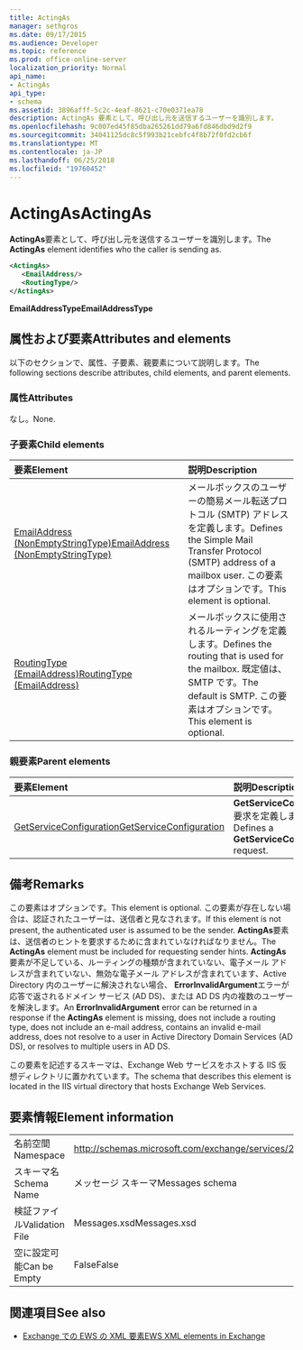 ```yaml
---
title: ActingAs
manager: sethgros
ms.date: 09/17/2015
ms.audience: Developer
ms.topic: reference
ms.prod: office-online-server
localization_priority: Normal
api_name:
- ActingAs
api_type:
- schema
ms.assetid: 3896afff-5c2c-4eaf-8621-c70e0371ea78
description: ActingAs 要素として、呼び出し元を送信するユーザーを識別します。
ms.openlocfilehash: 9c007ed45f85dba265261dd79a6fd846dbd9d2f9
ms.sourcegitcommit: 34041125dc8c5f993b21cebfc4f8b72f0fd2cb6f
ms.translationtype: MT
ms.contentlocale: ja-JP
ms.lasthandoff: 06/25/2018
ms.locfileid: "19760452"
---
```

# <a name="actingas"></a><span data-ttu-id="7d512-103">ActingAs</span><span class="sxs-lookup"><span data-stu-id="7d512-103">ActingAs</span></span>

<span data-ttu-id="7d512-104">**ActingAs**要素として、呼び出し元を送信するユーザーを識別します。</span><span class="sxs-lookup"><span data-stu-id="7d512-104">The **ActingAs** element identifies who the caller is sending as.</span></span> 
  
```xml
<ActingAs>
   <EmailAddress/>
   <RoutingType/>
</ActingAs>
```

 <span data-ttu-id="7d512-105">**EmailAddressType**</span><span class="sxs-lookup"><span data-stu-id="7d512-105">**EmailAddressType**</span></span>
## <a name="attributes-and-elements"></a><span data-ttu-id="7d512-106">属性および要素</span><span class="sxs-lookup"><span data-stu-id="7d512-106">Attributes and elements</span></span>

<span data-ttu-id="7d512-107">以下のセクションで、属性、子要素、親要素について説明します。</span><span class="sxs-lookup"><span data-stu-id="7d512-107">The following sections describe attributes, child elements, and parent elements.</span></span>
  
### <a name="attributes"></a><span data-ttu-id="7d512-108">属性</span><span class="sxs-lookup"><span data-stu-id="7d512-108">Attributes</span></span>

<span data-ttu-id="7d512-109">なし。</span><span class="sxs-lookup"><span data-stu-id="7d512-109">None.</span></span>
  
### <a name="child-elements"></a><span data-ttu-id="7d512-110">子要素</span><span class="sxs-lookup"><span data-stu-id="7d512-110">Child elements</span></span>

|<span data-ttu-id="7d512-111">**要素**</span><span class="sxs-lookup"><span data-stu-id="7d512-111">**Element**</span></span>|<span data-ttu-id="7d512-112">**説明**</span><span class="sxs-lookup"><span data-stu-id="7d512-112">**Description**</span></span>|
|:-----|:-----|
|[<span data-ttu-id="7d512-113">EmailAddress (NonEmptyStringType)</span><span class="sxs-lookup"><span data-stu-id="7d512-113">EmailAddress (NonEmptyStringType)</span></span>](emailaddress-nonemptystringtype.md) <br/> |<span data-ttu-id="7d512-114">メールボックスのユーザーの簡易メール転送プロトコル (SMTP) アドレスを定義します。</span><span class="sxs-lookup"><span data-stu-id="7d512-114">Defines the Simple Mail Transfer Protocol (SMTP) address of a mailbox user.</span></span> <span data-ttu-id="7d512-115">この要素はオプションです。</span><span class="sxs-lookup"><span data-stu-id="7d512-115">This element is optional.</span></span>  <br/> |
|[<span data-ttu-id="7d512-116">RoutingType (EmailAddress)</span><span class="sxs-lookup"><span data-stu-id="7d512-116">RoutingType (EmailAddress)</span></span>](routingtype-emailaddress.md) <br/> |<span data-ttu-id="7d512-117">メールボックスに使用されるルーティングを定義します。</span><span class="sxs-lookup"><span data-stu-id="7d512-117">Defines the routing that is used for the mailbox.</span></span> <span data-ttu-id="7d512-118">既定値は、SMTP です。</span><span class="sxs-lookup"><span data-stu-id="7d512-118">The default is SMTP.</span></span> <span data-ttu-id="7d512-119">この要素はオプションです。</span><span class="sxs-lookup"><span data-stu-id="7d512-119">This element is optional.</span></span>  <br/> |
   
### <a name="parent-elements"></a><span data-ttu-id="7d512-120">親要素</span><span class="sxs-lookup"><span data-stu-id="7d512-120">Parent elements</span></span>

|<span data-ttu-id="7d512-121">**要素**</span><span class="sxs-lookup"><span data-stu-id="7d512-121">**Element**</span></span>|<span data-ttu-id="7d512-122">**説明**</span><span class="sxs-lookup"><span data-stu-id="7d512-122">**Description**</span></span>|
|:-----|:-----|
|[<span data-ttu-id="7d512-123">GetServiceConfiguration</span><span class="sxs-lookup"><span data-stu-id="7d512-123">GetServiceConfiguration</span></span>](getserviceconfiguration.md) <br/> |<span data-ttu-id="7d512-124">**GetServiceConfiguration**要求を定義します。</span><span class="sxs-lookup"><span data-stu-id="7d512-124">Defines a **GetServiceConfiguration** request.</span></span>  <br/> |
   
## <a name="remarks"></a><span data-ttu-id="7d512-125">備考</span><span class="sxs-lookup"><span data-stu-id="7d512-125">Remarks</span></span>

<span data-ttu-id="7d512-126">この要素はオプションです。</span><span class="sxs-lookup"><span data-stu-id="7d512-126">This element is optional.</span></span> <span data-ttu-id="7d512-127">この要素が存在しない場合は、認証されたユーザーは、送信者と見なされます。</span><span class="sxs-lookup"><span data-stu-id="7d512-127">If this element is not present, the authenticated user is assumed to be the sender.</span></span> <span data-ttu-id="7d512-128">**ActingAs**要素は、送信者のヒントを要求するために含まれていなければなりません。</span><span class="sxs-lookup"><span data-stu-id="7d512-128">The **ActingAs** element must be included for requesting sender hints.</span></span> <span data-ttu-id="7d512-129">**ActingAs**要素が不足している、ルーティングの種類が含まれていない、電子メール アドレスが含まれていない、無効な電子メール アドレスが含まれています、Active Directory 内のユーザーに解決されない場合、 **ErrorInvalidArgument**エラーが応答で返されるドメイン サービス (AD DS)、または AD DS 内の複数のユーザーを解決します。</span><span class="sxs-lookup"><span data-stu-id="7d512-129">An **ErrorInvalidArgument** error can be returned in a response if the **ActingAs** element is missing, does not include a routing type, does not include an e-mail address, contains an invalid e-mail address, does not resolve to a user in Active Directory Domain Services (AD DS), or resolves to multiple users in AD DS.</span></span> 
  
<span data-ttu-id="7d512-130">この要素を記述するスキーマは、Exchange Web サービスをホストする IIS 仮想ディレクトリに置かれています。</span><span class="sxs-lookup"><span data-stu-id="7d512-130">The schema that describes this element is located in the IIS virtual directory that hosts Exchange Web Services.</span></span>
  
## <a name="element-information"></a><span data-ttu-id="7d512-131">要素情報</span><span class="sxs-lookup"><span data-stu-id="7d512-131">Element information</span></span>

|||
|:-----|:-----|
|<span data-ttu-id="7d512-132">名前空間</span><span class="sxs-lookup"><span data-stu-id="7d512-132">Namespace</span></span>  <br/> |http://schemas.microsoft.com/exchange/services/2006/messages  <br/> |
|<span data-ttu-id="7d512-133">スキーマ名</span><span class="sxs-lookup"><span data-stu-id="7d512-133">Schema Name</span></span>  <br/> |<span data-ttu-id="7d512-134">メッセージ スキーマ</span><span class="sxs-lookup"><span data-stu-id="7d512-134">Messages schema</span></span>  <br/> |
|<span data-ttu-id="7d512-135">検証ファイル</span><span class="sxs-lookup"><span data-stu-id="7d512-135">Validation File</span></span>  <br/> |<span data-ttu-id="7d512-136">Messages.xsd</span><span class="sxs-lookup"><span data-stu-id="7d512-136">Messages.xsd</span></span>  <br/> |
|<span data-ttu-id="7d512-137">空に設定可能</span><span class="sxs-lookup"><span data-stu-id="7d512-137">Can be Empty</span></span>  <br/> |<span data-ttu-id="7d512-138">False</span><span class="sxs-lookup"><span data-stu-id="7d512-138">False</span></span>  <br/> |
   
## <a name="see-also"></a><span data-ttu-id="7d512-139">関連項目</span><span class="sxs-lookup"><span data-stu-id="7d512-139">See also</span></span>

- [<span data-ttu-id="7d512-140">Exchange での EWS の XML 要素</span><span class="sxs-lookup"><span data-stu-id="7d512-140">EWS XML elements in Exchange</span></span>](ews-xml-elements-in-exchange.md)

